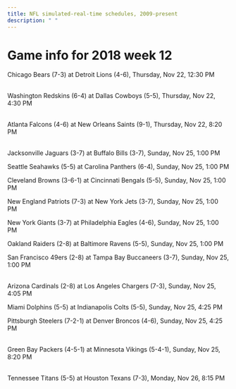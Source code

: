 ```yaml
---
title: NFL simulated-real-time schedules, 2009-present
description: " "
---
```


# Game info for 2018 week 12

Chicago Bears (7-3) at Detroit Lions (4-6), Thursday, Nov 22, 12:30 PM

<br/>Washington Redskins (6-4) at Dallas Cowboys (5-5), Thursday, Nov 22, 4:30 PM

<br/>Atlanta Falcons (4-6) at New Orleans Saints (9-1), Thursday, Nov 22, 8:20 PM

<br/>Jacksonville Jaguars (3-7) at Buffalo Bills (3-7), Sunday, Nov 25, 1:00 PM

Seattle Seahawks (5-5) at Carolina Panthers (6-4), Sunday, Nov 25, 1:00 PM

Cleveland Browns (3-6-1) at Cincinnati Bengals (5-5), Sunday, Nov 25, 1:00 PM

New England Patriots (7-3) at New York Jets (3-7), Sunday, Nov 25, 1:00 PM

New York Giants (3-7) at Philadelphia Eagles (4-6), Sunday, Nov 25, 1:00 PM

Oakland Raiders (2-8) at Baltimore Ravens (5-5), Sunday, Nov 25, 1:00 PM

San Francisco 49ers (2-8) at Tampa Bay Buccaneers (3-7), Sunday, Nov 25, 1:00 PM

<br/>Arizona Cardinals (2-8) at Los Angeles Chargers (7-3), Sunday, Nov 25, 4:05 PM

Miami Dolphins (5-5) at Indianapolis Colts (5-5), Sunday, Nov 25, 4:25 PM

Pittsburgh Steelers (7-2-1) at Denver Broncos (4-6), Sunday, Nov 25, 4:25 PM

<br/>Green Bay Packers (4-5-1) at Minnesota Vikings (5-4-1), Sunday, Nov 25, 8:20 PM

<br/>Tennessee Titans (5-5) at Houston Texans (7-3), Monday, Nov 26, 8:15 PM

